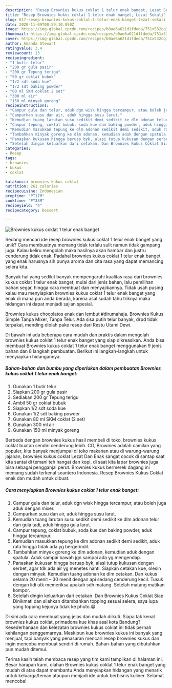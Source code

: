 ```yaml
---
description: "Resep Brownies kukus coklat 1 telur enak banget, Lezat Sekali"
title: "Resep Brownies kukus coklat 1 telur enak banget, Lezat Sekali"
slug: 617-resep-brownies-kukus-coklat-1-telur-enak-banget-lezat-sekali
date: 2020-11-09T00:59:10.050Z
image: https://img-global.cpcdn.com/recipes/b0ae6a621d1fdeda/751x532cq70/brownies-kukus-coklat-1-telur-enak-banget-foto-resep-utama.jpg
thumbnail: https://img-global.cpcdn.com/recipes/b0ae6a621d1fdeda/751x532cq70/brownies-kukus-coklat-1-telur-enak-banget-foto-resep-utama.jpg
cover: https://img-global.cpcdn.com/recipes/b0ae6a621d1fdeda/751x532cq70/brownies-kukus-coklat-1-telur-enak-banget-foto-resep-utama.jpg
author: Amanda Stewart
ratingvalue: 3.4
reviewcount: 13
recipeingredient:
- "1 butir telur"
- "200 gr gula pasir"
- "200 gr Tepung terigu"
- "50 gr coklat bubuk"
- "1/2 sdt soda kue"
- "1/2 sdt baking powder"
- "80 ml SKM coklat 2 set"
- "300 ml air"
- "150 ml minyak goreng"
recipeinstructions:
- "Campur gula dan telur, aduk dgn wisk hingga tercampur, atau boleh juga aduk dengan mixer."
- "Campurkan susu dan air, aduk hingga susu larut."
- "Kemudian tuang larutan susu sedikit demi sedikit ke dlm adonan telur dan gula tadi, aduk hingga gula larut."
- "Campur tepung, coklat bubuk, soda kue dan baking powder, aduk hingga tercampur."
- "Kemudian masukkan tepung ke dlm adonan sedikit demi sedikit, aduk rata hingga tidak ada yg bergerindil."
- "Tambahkan minyak goreng ke dlm adonan, kemudian aduk dengan spatula. Aduk sampai bawah jgn sampai ada yg mengendap."
- "Panaskan kukusan hingga beruap byk, alasi tutup kukusan dengan serbet, agar tdk ada air yg menetes nanti. Siapkan cetakan kue, olesin dengan minyak. Kemudian tuang adonan ke dlm cetakan. Dan kukus selama 20 menit – 30 menit dengan api sedang cenderung kecil. Tusuk dengan lidi utk memeriksa apakah sdh matang. Setelah matang matikan kompor."
- "Setelah dingin keluarkan dari cetakan. Dan Brownies Kukus Coklat Siap Dinikmati dan silahkan ditambahkan topping sesuai selera, saya lupa yang topping kejunya tidak ke photo.😁"
categories:
- Resep
tags:
- brownies
- kukus
- coklat

katakunci: brownies kukus coklat 
nutrition: 261 calories
recipecuisine: Indonesian
preptime: "PT17M"
cooktime: "PT33M"
recipeyield: "4"
recipecategory: Dessert

---
```



![Brownies kukus coklat 1 telur enak banget](https://img-global.cpcdn.com/recipes/b0ae6a621d1fdeda/751x532cq70/brownies-kukus-coklat-1-telur-enak-banget-foto-resep-utama.jpg)

Sedang mencari ide resep brownies kukus coklat 1 telur enak banget yang unik? Cara membuatnya memang tidak terlalu sulit namun tidak gampang juga. Kalau keliru mengolah maka hasilnya akan hambar dan justru cenderung tidak enak. Padahal brownies kukus coklat 1 telur enak banget yang enak harusnya sih punya aroma dan cita rasa yang dapat memancing selera kita.

Banyak hal yang sedikit banyak mempengaruhi kualitas rasa dari brownies kukus coklat 1 telur enak banget, mulai dari jenis bahan, lalu pemilihan bahan segar, hingga cara membuat dan menyajikannya. Tidak usah pusing kalau mau menyiapkan brownies kukus coklat 1 telur enak banget yang enak di mana pun anda berada, karena asal sudah tahu triknya maka hidangan ini dapat menjadi sajian spesial.

Brownies kukus chocolatos enak dan lembut #dirumahaja. Brownies Kukus Simple Tanpa Mixer, Tanpa Telur. Ada sisa putih telur banyak, drpd tidak terpakai, mending diolah pake resep dari Restu Utami Dewi.


Di bawah ini ada beberapa cara mudah dan praktis dalam mengolah brownies kukus coklat 1 telur enak banget yang siap dikreasikan. Anda bisa membuat Brownies kukus coklat 1 telur enak banget menggunakan 9 jenis bahan dan 8 langkah pembuatan. Berikut ini langkah-langkah untuk menyiapkan hidangannya.

<!--inarticleads1-->

##### Bahan-bahan dan bumbu yang diperlukan dalam pembuatan Brownies kukus coklat 1 telur enak banget:

1. Gunakan 1 butir telur
1. Siapkan 200 gr gula pasir
1. Sediakan 200 gr Tepung terigu
1. Ambil 50 gr coklat bubuk
1. Siapkan 1/2 sdt soda kue
1. Gunakan 1/2 sdt baking powder
1. Gunakan 80 ml SKM coklat (2 set)
1. Gunakan 300 ml air
1. Gunakan 150 ml minyak goreng


Berbeda dengan brownies kukus hasil membeli di toko, brownies kukus coklat buatan sendiri cenderung lebih. CO, Brownies adalah camilan yang populer, kita banyak menjumpai di toko makanan atau di warung-warung jajanan, brownies kukus coklat Lezat Dan Enak sangat cocok di santap saat kita santai di temani teh hangat dan kopi, di saat kita lapar brownies juga bisa sebagai pengganjal perut. Brownies kukus bermerek dagang ini memang sudah terkenal seantero Indonesia. Resep Brownies Kukus Coklat enak dan mudah untuk dibuat. 

<!--inarticleads2-->

##### Cara menyiapkan Brownies kukus coklat 1 telur enak banget:

1. Campur gula dan telur, aduk dgn wisk hingga tercampur, atau boleh juga aduk dengan mixer.
1. Campurkan susu dan air, aduk hingga susu larut.
1. Kemudian tuang larutan susu sedikit demi sedikit ke dlm adonan telur dan gula tadi, aduk hingga gula larut.
1. Campur tepung, coklat bubuk, soda kue dan baking powder, aduk hingga tercampur.
1. Kemudian masukkan tepung ke dlm adonan sedikit demi sedikit, aduk rata hingga tidak ada yg bergerindil.
1. Tambahkan minyak goreng ke dlm adonan, kemudian aduk dengan spatula. Aduk sampai bawah jgn sampai ada yg mengendap.
1. Panaskan kukusan hingga beruap byk, alasi tutup kukusan dengan serbet, agar tdk ada air yg menetes nanti. Siapkan cetakan kue, olesin dengan minyak. Kemudian tuang adonan ke dlm cetakan. Dan kukus selama 20 menit – 30 menit dengan api sedang cenderung kecil. Tusuk dengan lidi utk memeriksa apakah sdh matang. Setelah matang matikan kompor.
1. Setelah dingin keluarkan dari cetakan. Dan Brownies Kukus Coklat Siap Dinikmati dan silahkan ditambahkan topping sesuai selera, saya lupa yang topping kejunya tidak ke photo.😁


Di sini ada cara membuat yang jelas dan mudah diikuti. Siapa tak kenal brownies kukus coklat, primadona kue khas asal kota Bandung? Kesederhanaan dan kelezatan brownies kukus coklat ini tidak pernah kehilangan penggemarnya. Meskipun kue brownies kukus ini banyak yang menjual, tapi banyak yang penasaran mencari resep brownies kukus dan ingin mencoba membuat sendiri di rumah. Bahan-bahan yang dibutuhkan pun mudah ditemui. 

Terima kasih telah membaca resep yang tim kami tampilkan di halaman ini. Besar harapan kami, olahan Brownies kukus coklat 1 telur enak banget yang mudah di atas dapat membantu Anda menyiapkan hidangan yang menarik untuk keluarga/teman ataupun menjadi ide untuk berbisnis kuliner. Selamat mencoba!
